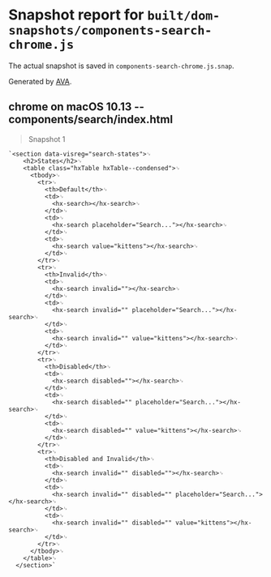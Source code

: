 # Snapshot report for `built/dom-snapshots/components-search-chrome.js`

The actual snapshot is saved in `components-search-chrome.js.snap`.

Generated by [AVA](https://ava.li).

## chrome on macOS 10.13 -- components/search/index.html

> Snapshot 1

    `<section data-visreg="search-states">␊
        <h2>States</h2>␊
        <table class="hxTable hxTable--condensed">␊
          <tbody>␊
            <tr>␊
              <th>Default</th>␊
              <td>␊
                <hx-search></hx-search>␊
              </td>␊
              <td>␊
                <hx-search placeholder="Search..."></hx-search>␊
              </td>␊
              <td>␊
                <hx-search value="kittens"></hx-search>␊
              </td>␊
            </tr>␊
            <tr>␊
              <th>Invalid</th>␊
              <td>␊
                <hx-search invalid=""></hx-search>␊
              </td>␊
              <td>␊
                <hx-search invalid="" placeholder="Search..."></hx-search>␊
              </td>␊
              <td>␊
                <hx-search invalid="" value="kittens"></hx-search>␊
              </td>␊
            </tr>␊
            <tr>␊
              <th>Disabled</th>␊
              <td>␊
                <hx-search disabled=""></hx-search>␊
              </td>␊
              <td>␊
                <hx-search disabled="" placeholder="Search..."></hx-search>␊
              </td>␊
              <td>␊
                <hx-search disabled="" value="kittens"></hx-search>␊
              </td>␊
            </tr>␊
            <tr>␊
              <th>Disabled and Invalid</th>␊
              <td>␊
                <hx-search invalid="" disabled=""></hx-search>␊
              </td>␊
              <td>␊
                <hx-search invalid="" disabled="" placeholder="Search..."></hx-search>␊
              </td>␊
              <td>␊
                <hx-search invalid="" disabled="" value="kittens"></hx-search>␊
              </td>␊
            </tr>␊
          </tbody>␊
        </table>␊
      </section>`
